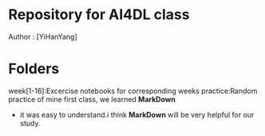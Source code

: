 # Repository for AI4DL class
Author : [YiHanYang]

# Folders
week[1-16]:Excercise notebooks for corresponding weeks
practice:Random practice of mine
first class, we learned **MarkDown**
- it was easy to understand.i think **MarkDown** will be very helpful for our study.

